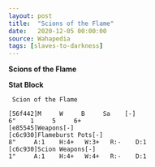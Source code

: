 ```yaml
---
layout: post
title:  "Scions of the Flame"
date:   2020-12-05 00:00:00
source: Wahapedia
tags: [slaves-to-darkness]
---
```


**Scions of the Flame**

**Stat Block**
```
 Scion of the Flame
```

```
[56f442]M     W     B     Sa    [-]
6"    1     5     6+    
[e85545]Weapons[-]
[c6c930]Flameburst Pots[-]
8"     A:1    H:4+   W:3+   R:-    D:1   
[c6c930]Scion Weapons[-]
1"     A:1    H:4+   W:4+   R:-    D:1   
```
    